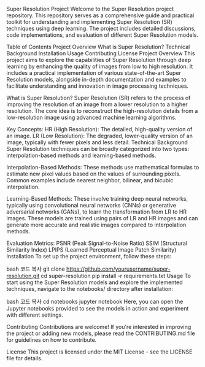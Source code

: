 Super Resolution Project
Welcome to the Super Resolution project repository. This repository serves as a comprehensive guide and practical toolkit for understanding and implementing Super Resolution (SR) techniques using deep learning. The project includes detailed discussions, code implementations, and evaluation of different Super Resolution models.

Table of Contents
Project Overview
What is Super Resolution?
Technical Background
Installation
Usage
Contributing
License
Project Overview
This project aims to explore the capabilities of Super Resolution through deep learning by enhancing the quality of images from low to high resolution. It includes a practical implementation of various state-of-the-art Super Resolution models, alongside in-depth documentation and examples to facilitate understanding and innovation in image processing techniques.

What is Super Resolution?
Super Resolution (SR) refers to the process of improving the resolution of an image from a lower resolution to a higher resolution. The core idea is to reconstruct the high-resolution details from a low-resolution image using advanced machine learning algorithms.

Key Concepts:
HR (High Resolution): The detailed, high-quality version of an image.
LR (Low Resolution): The degraded, lower-quality version of an image, typically with fewer pixels and less detail.
Technical Background
Super Resolution techniques can be broadly categorized into two types: interpolation-based methods and learning-based methods.

Interpolation-Based Methods:
These methods use mathematical formulas to estimate new pixel values based on the values of surrounding pixels. Common examples include nearest neighbor, bilinear, and bicubic interpolation.

Learning-Based Methods:
These involve training deep neural networks, typically using convolutional neural networks (CNNs) or generative adversarial networks (GANs), to learn the transformation from LR to HR images. These models are trained using pairs of LR and HR images and can generate more accurate and realistic images compared to interpolation methods.

Evaluation Metrics:
PSNR (Peak Signal-to-Noise Ratio)
SSIM (Structural Similarity Index)
LPIPS (Learned Perceptual Image Patch Similarity)
Installation
To set up the project environment, follow these steps:

bash
코드 복사
git clone https://github.com/yourusername/super-resolution.git
cd super-resolution
pip install -r requirements.txt
Usage
To start using the Super Resolution models and explore the implemented techniques, navigate to the notebooks/ directory after installation:

bash
코드 복사
cd notebooks
jupyter notebook
Here, you can open the Jupyter notebooks provided to see the models in action and experiment with different settings.

Contributing
Contributions are welcome! If you're interested in improving the project or adding new models, please read the CONTRIBUTING.md file for guidelines on how to contribute.

License
This project is licensed under the MIT License - see the LICENSE file for details.
